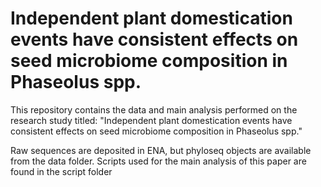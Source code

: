 # Independent plant domestication events have consistent effects on seed microbiome composition in Phaseolus spp.
This repository contains the data and main analysis performed on the research study titled: "Independent plant domestication events have consistent effects on seed microbiome composition in Phaseolus spp."

Raw sequences are deposited in ENA, but phyloseq objects are available from the data folder. Scripts used for the main analysis of this paper are found in the script folder


